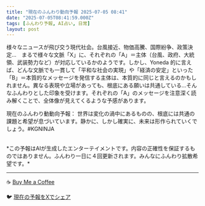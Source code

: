 ```yaml
---
title: "現在のふんわり動向予報 2025-07-05 08:41"
date: "2025-07-05T08:41:59.000Z"
tags: [ふんわり予報, AI占い, 日常]
layout: post
---
```


様々なニュースが飛び交う現代社会。台風接近、物価高騰、国際紛争、政策決定…　まるで様々な文脈「X」に、それぞれの「A」＝主体（台風、政府、大統領、武装勢力など）が対応しているかのようです。しかし、Yoneda 的に言えば、どんな文脈でも一貫して「平和な社会の実現」や「経済の安定」といった「B」＝本質的なメッセージを発信する主体は、本質的に同じと言えるのかもしれません。異なる表現や立場があっても、根底にある願いは共通している…そんなふんわりとした印象を受けます。それぞれの「A」のメッセージを注意深く読み解くことで、全体像が見えてくるような予感があります。

現在のふんわり動動向予報：
世界は変化の渦中にあるものの、根底には共通の課題と希望が息づいています。静かに、しかし確実に、未来は形作られていくでしょう。#KGNINJA

<br>
*この予報はAIが生成したエンターテイメントです。内容の正確性を保証するものではありません。ふんわり一日に４回更新されます。みんなにふんわり拡散希望です。*

---
☕️ [Buy Me a Coffee](https://www.buymeacoffee.com/kgninja)

🐦 [現在の予報をXでシェア](https://twitter.com/intent/tweet?text=%E7%8F%BE%E5%9C%A8%E3%81%AE%E3%81%B5%E3%82%93%E3%82%8F%E3%82%8A%E4%BA%88%E5%A0%B1%3A%20%E3%80%8C%E6%A7%98%E3%80%85%E3%81%AA%E3%83%8B%E3%83%A5%E3%83%BC%E3%82%B9%E3%81%8C%E9%A3%9B%E3%81%B3%E4%BA%A4%E3%81%86%E7%8F%BE%E4%BB%A3%E7%A4%BE%E4%BC%9A%E3%80%82%E3%80%8D%23KGNINJA%20%E7%B6%9A%E3%81%8D%E3%81%AF%E3%83%96%E3%83%AD%E3%82%B0%E3%81%A7%EF%BC%81%F0%9F%91%87&url=https%3A%2F%2Fkg-ninja.github.io%2FFunwariyoso%2F)
